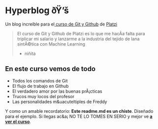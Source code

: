 # Hyperblog ðŸ’š
Un blog increíble  para el[ curso de Git y Github](https://platzi.com/cursos/git-github/ " curso de Git y Github") de [Platzi](https://platzi.com/ "Platzi")
> El curso de Git y Github de Platzi es lo que me hacÃ­a falta para triplicar mi salario y lanzarme a la industria del tejido de lana sintÃ©tica con Machine Learning
> - niñita

## En este curso vemos de todo
* Todos los comandos de Git
* El flujo de trabajo en Github
* El verdadero amor por las buenas prÃ¡cticas
* Trucos muy locos del profesor
* Las personalidades m&uacuteltiples de Freddy

Y como un amable recordatorio: **Este readme.md es un chiste**.  Diseñado para el ejemplo. Si llegas ac&a¡ NO TE LO TOMES EN SERIO y mejor ve [**a ver el curso**](https://platzi.com/cursos/git-github/ "a ver el curso").
